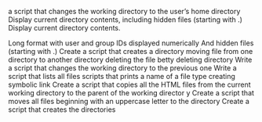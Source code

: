 a script that changes the working directory to the user’s home directory
Display current directory contents, including hidden files (starting with .)
Display current directory contents.

Long format
with user and group IDs displayed numerically
And hidden files (starting with .)
Create a script that creates a directory
moving file from one directory to another directory
deleting the file betty
deleting directory
Write a script that changes the working directory to the previous one
Write a script that lists all files
scripts that prints a name of a file type
creating symbolic link
Create a script that copies all the HTML files from the current working directory to the parent of the working director
y
Create a script that moves all files beginning with an uppercase letter to the directory
Create a script that creates the directories 
